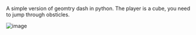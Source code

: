 A simple version of geomtry dash in python.
The player is a cube, you need to jump through obsticles.

![image](https://github.com/user-attachments/assets/e377f6be-b49c-464a-875c-d8d042458514)
